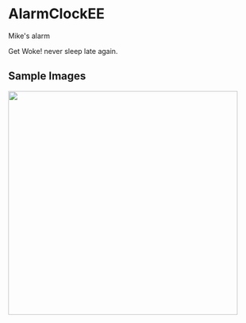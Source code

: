 # AlarmClockEE
Mike's alarm

Get Woke! never sleep late again.

## Sample Images
<img width="462" height="451" src="resource/simpleUI.png"/>
